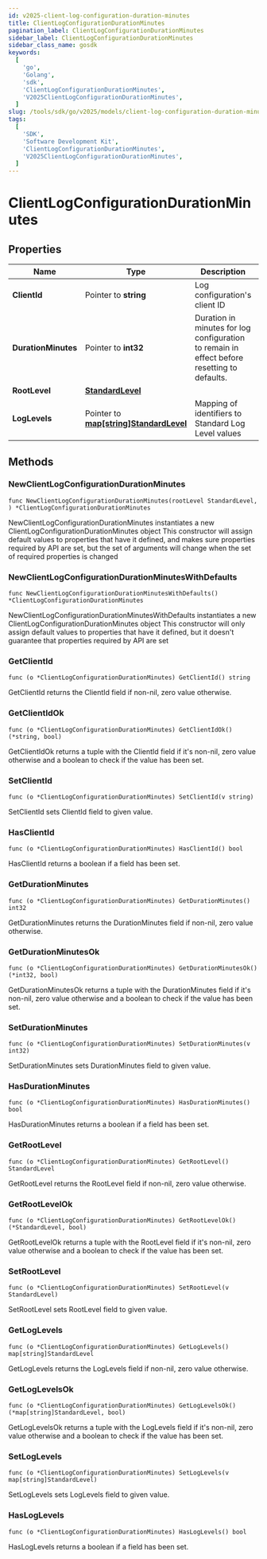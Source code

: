 ```yaml
---
id: v2025-client-log-configuration-duration-minutes
title: ClientLogConfigurationDurationMinutes
pagination_label: ClientLogConfigurationDurationMinutes
sidebar_label: ClientLogConfigurationDurationMinutes
sidebar_class_name: gosdk
keywords:
  [
    'go',
    'Golang',
    'sdk',
    'ClientLogConfigurationDurationMinutes',
    'V2025ClientLogConfigurationDurationMinutes',
  ]
slug: /tools/sdk/go/v2025/models/client-log-configuration-duration-minutes
tags:
  [
    'SDK',
    'Software Development Kit',
    'ClientLogConfigurationDurationMinutes',
    'V2025ClientLogConfigurationDurationMinutes',
  ]
---
```


# ClientLogConfigurationDurationMinutes

## Properties

| Name | Type | Description | Notes |
| --- | --- | --- | --- |
| **ClientId** | Pointer to **string** | Log configuration's client ID | [optional] |
| **DurationMinutes** | Pointer to **int32** | Duration in minutes for log configuration to remain in effect before resetting to defaults. | [optional] [default to 240] |
| **RootLevel** | [**StandardLevel**](standard-level) |  |
| **LogLevels** | Pointer to [**map[string]StandardLevel**](standard-level) | Mapping of identifiers to Standard Log Level values | [optional] |

## Methods

### NewClientLogConfigurationDurationMinutes

`func NewClientLogConfigurationDurationMinutes(rootLevel StandardLevel, ) *ClientLogConfigurationDurationMinutes`

NewClientLogConfigurationDurationMinutes instantiates a new ClientLogConfigurationDurationMinutes object This constructor will assign default values to properties that have it defined, and makes sure properties required by API are set, but the set of arguments will change when the set of required properties is changed

### NewClientLogConfigurationDurationMinutesWithDefaults

`func NewClientLogConfigurationDurationMinutesWithDefaults() *ClientLogConfigurationDurationMinutes`

NewClientLogConfigurationDurationMinutesWithDefaults instantiates a new ClientLogConfigurationDurationMinutes object This constructor will only assign default values to properties that have it defined, but it doesn't guarantee that properties required by API are set

### GetClientId

`func (o *ClientLogConfigurationDurationMinutes) GetClientId() string`

GetClientId returns the ClientId field if non-nil, zero value otherwise.

### GetClientIdOk

`func (o *ClientLogConfigurationDurationMinutes) GetClientIdOk() (*string, bool)`

GetClientIdOk returns a tuple with the ClientId field if it's non-nil, zero value otherwise and a boolean to check if the value has been set.

### SetClientId

`func (o *ClientLogConfigurationDurationMinutes) SetClientId(v string)`

SetClientId sets ClientId field to given value.

### HasClientId

`func (o *ClientLogConfigurationDurationMinutes) HasClientId() bool`

HasClientId returns a boolean if a field has been set.

### GetDurationMinutes

`func (o *ClientLogConfigurationDurationMinutes) GetDurationMinutes() int32`

GetDurationMinutes returns the DurationMinutes field if non-nil, zero value otherwise.

### GetDurationMinutesOk

`func (o *ClientLogConfigurationDurationMinutes) GetDurationMinutesOk() (*int32, bool)`

GetDurationMinutesOk returns a tuple with the DurationMinutes field if it's non-nil, zero value otherwise and a boolean to check if the value has been set.

### SetDurationMinutes

`func (o *ClientLogConfigurationDurationMinutes) SetDurationMinutes(v int32)`

SetDurationMinutes sets DurationMinutes field to given value.

### HasDurationMinutes

`func (o *ClientLogConfigurationDurationMinutes) HasDurationMinutes() bool`

HasDurationMinutes returns a boolean if a field has been set.

### GetRootLevel

`func (o *ClientLogConfigurationDurationMinutes) GetRootLevel() StandardLevel`

GetRootLevel returns the RootLevel field if non-nil, zero value otherwise.

### GetRootLevelOk

`func (o *ClientLogConfigurationDurationMinutes) GetRootLevelOk() (*StandardLevel, bool)`

GetRootLevelOk returns a tuple with the RootLevel field if it's non-nil, zero value otherwise and a boolean to check if the value has been set.

### SetRootLevel

`func (o *ClientLogConfigurationDurationMinutes) SetRootLevel(v StandardLevel)`

SetRootLevel sets RootLevel field to given value.

### GetLogLevels

`func (o *ClientLogConfigurationDurationMinutes) GetLogLevels() map[string]StandardLevel`

GetLogLevels returns the LogLevels field if non-nil, zero value otherwise.

### GetLogLevelsOk

`func (o *ClientLogConfigurationDurationMinutes) GetLogLevelsOk() (*map[string]StandardLevel, bool)`

GetLogLevelsOk returns a tuple with the LogLevels field if it's non-nil, zero value otherwise and a boolean to check if the value has been set.

### SetLogLevels

`func (o *ClientLogConfigurationDurationMinutes) SetLogLevels(v map[string]StandardLevel)`

SetLogLevels sets LogLevels field to given value.

### HasLogLevels

`func (o *ClientLogConfigurationDurationMinutes) HasLogLevels() bool`

HasLogLevels returns a boolean if a field has been set.
